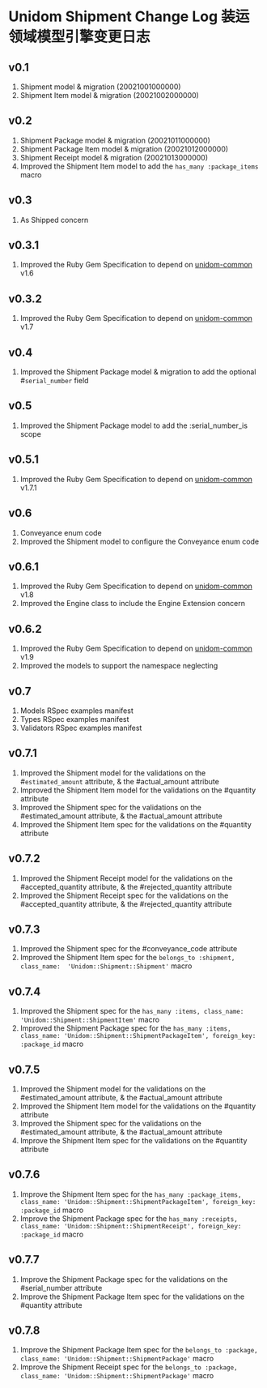 # Unidom Shipment Change Log 装运领域模型引擎变更日志

## v0.1
1. Shipment model & migration (20021001000000)
2. Shipment Item model & migration (20021002000000)

## v0.2
1. Shipment Package model & migration (20021011000000)
2. Shipment Package Item model & migration (20021012000000)
3. Shipment Receipt model & migration (20021013000000)
4. Improved the Shipment Item model to add the ``has_many :package_items`` macro

## v0.3
1. As Shipped concern

## v0.3.1
1. Improved the Ruby Gem Specification to depend on [unidom-common](https://github.com/topbitdu/unidom-common) v1.6

## v0.3.2
1. Improved the Ruby Gem Specification to depend on [unidom-common](https://github.com/topbitdu/unidom-common) v1.7

## v0.4
1. Improved the Shipment Package model & migration to add the optional #``serial_number`` field

## v0.5
1. Improved the Shipment Package model to add the :serial_number_is scope

## v0.5.1
1. Improved the Ruby Gem Specification to depend on [unidom-common](https://github.com/topbitdu/unidom-common) v1.7.1

## v0.6
1. Conveyance enum code
2. Improved the Shipment model to configure the Conveyance enum code

## v0.6.1
1. Improved the Ruby Gem Specification to depend on [unidom-common](https://github.com/topbitdu/unidom-common) v1.8
2. Improved the Engine class to include the Engine Extension concern

## v0.6.2
1. Improved the Ruby Gem Specification to depend on [unidom-common](https://github.com/topbitdu/unidom-common) v1.9
2. Improved the models to support the namespace neglecting

## v0.7
1. Models RSpec examples manifest
2. Types RSpec examples manifest
3. Validators RSpec examples manifest

## v0.7.1
1. Improved the Shipment model for the validations on the #``estimated_amount`` attribute, & the #actual_amount attribute
2. Improved the Shipment Item model for the validations on the #quantity attribute
3. Improved the Shipment spec for the validations on the #estimated_amount attribute, & the #actual_amount attribute
4. Improved the Shipment Item spec for the validations on the #quantity attribute

## v0.7.2
1. Improved the Shipment Receipt model for the validations on the #accepted_quantity attribute, & the #rejected_quantity attribute
2. Improved the Shipment Receipt spec for the validations on the #accepted_quantity attribute, & the #rejected_quantity attribute

## v0.7.3
1. Improved the Shipment spec for the #conveyance_code attribute
2. Improved the Shipment Item spec for the ``belongs_to :shipment, class_name:  'Unidom::Shipment::Shipment'`` macro

## v0.7.4
1. Improved the Shipment spec for the ``has_many :items, class_name: 'Unidom::Shipment::ShipmentItem'`` macro
2. Improved the Shipment Package spec for the ``has_many :items, class_name: 'Unidom::Shipment::ShipmentPackageItem', foreign_key: :package_id`` macro

## v0.7.5
1. Improved the Shipment model for the validations on the #estimated_amount attribute, & the #actual_amount attribute
2. Improved the Shipment Item model for the validations on the #quantity attribute
3. Improved the Shipment spec for the validations on the #estimated_amount attribute, & the #actual_amount attribute
4. Improve the Shipment Item spec for the validations on the #quantity attribute

## v0.7.6
1. Improve the Shipment Item spec for the ``has_many :package_items, class_name: 'Unidom::Shipment::ShipmentPackageItem', foreign_key: :package_id`` macro
2. Improve the Shipment Package spec for the ``has_many :receipts, class_name: 'Unidom::Shipment::ShipmentReceipt', foreign_key: :package_id`` macro

## v0.7.7
1. Improve the Shipment Package spec for the validations on the #serial_number attribute
2. Improve the Shipment Package Item spec for the validations on the #quantity attribute

## v0.7.8
1. Improve the Shipment Package Item spec for the ``belongs_to :package, class_name: 'Unidom::Shipment::ShipmentPackage'`` macro
2. Improve the Shipment Receipt spec for the ``belongs_to :package, class_name: 'Unidom::Shipment::ShipmentPackage'`` macro
